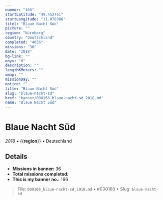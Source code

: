 ```yaml
---
nummer: "166"
startLatitude: "49.452761"
startLongitude: "11.078086"
titel: "Blaue Nacht Süd"
picture: ""
region: "Nürnberg"
country: "Deutschland"
completed: "4056"
missions: "36"
date: "2018"
bg-link: ""
onyx: "0"
description: ""
lengthKMeters: ""
umap: ""
missionDay: ""
notice: ""
title: "Blaue Nacht Süd"
slug: "blaue-nacht-sd"
href: "banner/000166_blaue-nacht-sd_2018.md"
name: "Blaue Nacht Süd"
---
```

# Blaue Nacht Süd

*2018* • {{__region__}} • Deutschland





## Details

- **Missions in banner:** 36
- **Total missions completed:** 
- **This is my banner no.:** 166






> File: `000166_blaue-nacht-sd_2018.md` • #000166 • Slug: `blaue-nacht-sd`
